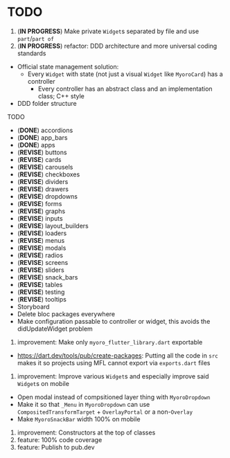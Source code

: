 # TODO

1. (**IN PROGRESS**) Make private `Widget`s separated by file and use `part`/`part of`
1. (**IN PROGRESS**) refactor: DDD architecture and more universal coding standards

- Official state management solution:
  - Every `Widget` with state (not just a visual `Widget` like `MyoroCard`) has a controller
    - Every controller has an abstract class and an implementation class; C++ style
- DDD folder structure

TODO

- (**DONE**) accordions
- (**DONE**) app_bars
- (**DONE**) apps
- (**REVISE**) buttons
- (**REVISE**) cards
- (**REVISE**) carousels
- (**REVISE**) checkboxes
- (**REVISE**) dividers
- (**REVISE**) drawers
- (**REVISE**) dropdowns
- (**REVISE**) forms
- (**REVISE**) graphs
- (**REVISE**) inputs
- (**REVISE**) layout_builders
- (**REVISE**) loaders
- (**REVISE**) menus
- (**REVISE**) modals
- (**REVISE**) radios
- (**REVISE**) screens
- (**REVISE**) sliders
- (**REVISE**) snack_bars
- (**REVISE**) tables
- (**REVISE**) testing
- (**REVISE**) tooltips
- Storyboard
- Delete bloc packages everywhere
- Make configuration passable to controller or widget, this avoids the didUpdateWidget problem

1. improvement: Make only `myoro_flutter_library.dart` exportable

- <https://dart.dev/tools/pub/create-packages>: Putting all the code in `src` makes it so projects using MFL cannot export via `exports.dart` files

1. improvement: Improve various `Widget`s and especially improve said `Widget`s on mobile

- Open modal instead of compsitioned layer thing with `MyoroDropdown`
- Make it so that `_Menu` in `MyoroDropdown` can use `CompositedTransformTarget` + `OverlayPortal` or a non-`Overlay`
- Make `MyoroSnackBar` width 100% on mobile

1. improvement: Constructors at the top of classes
1. feature: 100% code coverage
1. feature: Publish to pub.dev
